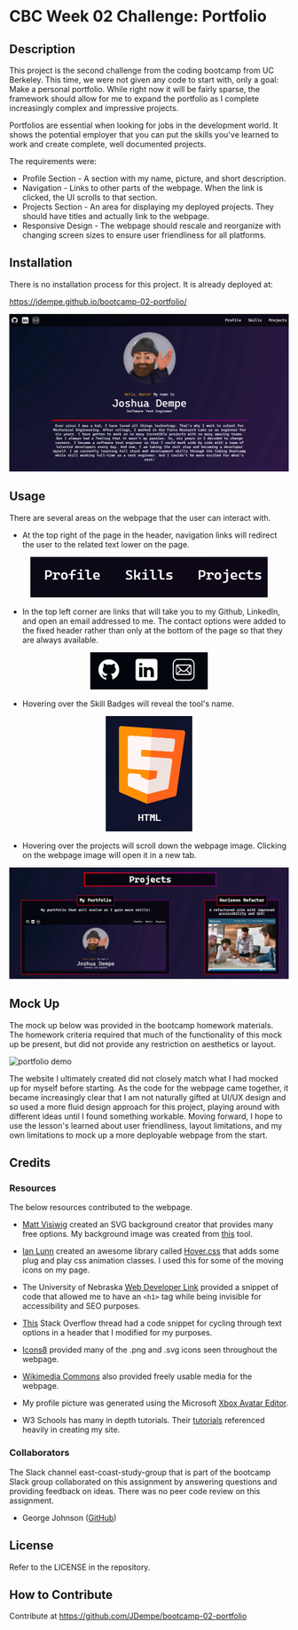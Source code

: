# CBC Week 02 Challenge: Portfolio
## Description

This project is the second challenge from the coding bootcamp from UC Berkeley.  This time, we were not given any code to start with, only a goal: Make a personal portfolio.  While right now it will be fairly sparse, the framework should allow for me to expand the portfolio as I complete increasingly complex and impressive projects.

Portfolios are essential when looking for jobs in the development world.  It shows the potential employer that you can put the skills you've learned to work and create complete, well documented projects.

The requirements were:
- Profile Section - A section with my name, picture, and short description.
- Navigation - Links to other parts of the webpage.  When the link is clicked, the UI scrolls to that section.
- Projects Section - An area for displaying my deployed projects.  They should have titles and actually link to the webpage.
- Responsive Design - The webpage should rescale and reorganize with changing screen sizes to ensure user friendliness for all platforms.

## Installation

There is no installation process for this project.  It is already deployed at:

https://jdempe.github.io/bootcamp-02-portfolio/

![portfolio screenshot](./assets/images/jdempe.github.io_bootcamp-02-portfolio_.png)


## Usage

There are several areas on the webpage that the user can interact with.
- At the top right of the page in the header, navigation links will redirect the user to the related text lower on the page.

<p align="center">
  <img src="./assets/images/documentation/navigation.png?raw=true" alt="navigation links"/>
</p>

- In the top left corner are links that will take you to my Github, LinkedIn, and open an email addressed to me.  The contact options were added to the fixed header rather than only at the bottom of the page so that they are always available.

<p align="center">
  <img src="./assets/images/documentation/socialmedialinks.png?raw=true" alt="social media links"/>
</p>

- Hovering over the Skill Badges will reveal the tool's name.

<p align="center">
  <img src="./assets/images/documentation/skillbadges.png?raw=true" alt="skill badges"/>
</p>

- Hovering over the projects will scroll down the webpage image.  Clicking on the webpage image will open it in a new tab.

<p align="center">
  <img src="./assets/images/documentation/projects.png?raw=true" alt="project tiles"/>
</p>

## Mock Up

The mock up below was provided in the bootcamp homework materials.  The homework criteria required that much of the functionality of this mock up be present, but did not provide any restriction on aesthetics or layout.

![portfolio demo](./Assets/images/02-advanced-css-homework-demo.gif)

The website I ultimately created did not closely match what I had mocked up for myself before starting.  As the code for the webpage came together, it became increasingly clear that I am not naturally gifted at UI/UX design and so used a more fluid design approach for this project, playing around with different ideas until I found something workable.  Moving forward, I hope to use the lesson's learned about user friendliness, layout limitations, and my own limitations to mock up a more deployable webpage from the start.

## Credits

### Resources
The below resources contributed to the webpage.

- [Matt Visiwig](https://twitter.com/MattVisiwig) created an SVG background creator that provides many free options.  My background image was created from [this](https://www.svgbackgrounds.com/) tool.

- [Ian Lunn](https://github.com/IanLunn) created an awesome library called [Hover.css](https://twitter.com/davidmacd) that adds some plug and play css animation classes.  I used this for some of the moving icons on my page.

- The University of Nebraska [Web Developer Link](https://wdn.unl.edu/page-title-h1-best-practices) provided a snippet of code that allowed me to have an `<h1>` tag while being invisible for accessibility and SEO purposes.

- [This](https://stackoverflow.com/questions/6398526/javascript-jquery-or-something-to-change-text-every-some-seconds) Stack Overflow thread had a code snippet for cycling through text options in a header that I modified for my purposes.

- [Icons8](https://icons8.com/) provided many of the .png and .svg icons seen throughout the webpage.

- [Wikimedia Commons](https://commons.wikimedia.org/wiki/Main_Page) also provided freely usable media for the webpage.

- My profile picture was generated using the Microsoft [Xbox Avatar Editor](https://apps.microsoft.com/store/detail/xbox-avatar-editor/9NBLGGH4V0R3?hl=en-us&gl=us). 

- W3 Schools has many in depth tutorials.  Their [tutorials](https://www.w3schools.com/html/html_intro.asp) referenced heavily in creating my site.

### Collaborators

The Slack channel east-coast-study-group that is part of the bootcamp Slack group collaborated on this assignment by answering questions and providing feedback on ideas.  There was no peer code review on this assignment.

- George Johnson ([GitHub](https://github.com/GeorgeCJohnson))

## License

Refer to the LICENSE in the repository.

## How to Contribute

Contribute at https://github.com/JDempe/bootcamp-02-portfolio
